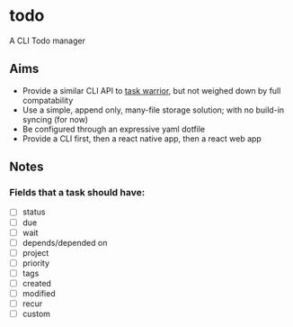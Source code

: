 # todo
A CLI Todo manager

## Aims

+ Provide a similar CLI API to [task warrior](https://taskwarrior.org), but not weighed down by full compatability
+ Use a simple, append only, many-file storage solution; with no build-in syncing (for now)
+ Be configured through an expressive yaml dotfile
+ Provide a CLI first, then a react native app, then a react web app

## Notes

### Fields that a task should have:

+ [ ] status 
+ [ ] due
+ [ ] wait
+ [ ] depends/depended on
+ [ ] project
+ [ ] priority
+ [ ] tags
+ [ ] created
+ [ ] modified
+ [ ] recur
+ [ ] custom
